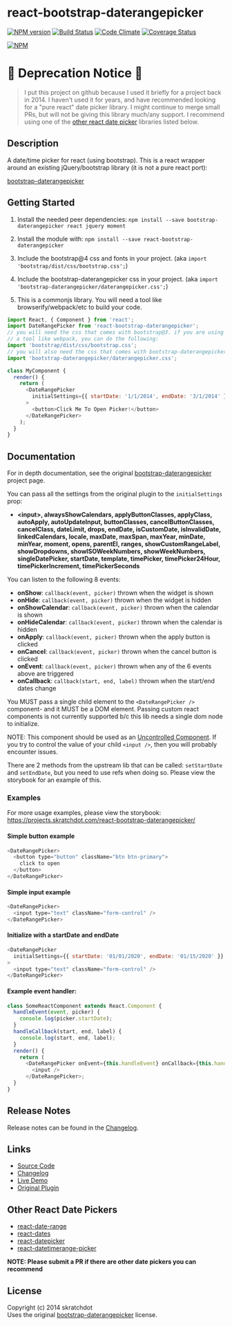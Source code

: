 # react-bootstrap-daterangepicker

[![NPM version](https://badge.fury.io/js/react-bootstrap-daterangepicker.svg)](http://badge.fury.io/js/react-bootstrap-daterangepicker)
[![Build Status](https://travis-ci.org/skratchdot/react-bootstrap-daterangepicker.svg?branch=master)](https://travis-ci.org/skratchdot/react-bootstrap-daterangepicker)
[![Code Climate](https://codeclimate.com/github/skratchdot/react-bootstrap-daterangepicker.png)](https://codeclimate.com/github/skratchdot/react-bootstrap-daterangepicker)
[![Coverage Status](https://coveralls.io/repos/skratchdot/react-bootstrap-daterangepicker/badge.svg?branch=master&service=github)](https://coveralls.io/github/skratchdot/react-bootstrap-daterangepicker?branch=master)

[![NPM](https://nodei.co/npm/react-bootstrap-daterangepicker.png)](https://npmjs.org/package/react-bootstrap-daterangepicker)

# 🚨 Deprecation Notice 🚨

> I put this project on github because I used it briefly for a project back in 2014. I haven't used it for years, and have recommended
> looking for a "pure react" date picker library. I might continue to merge small PRs, but will not be giving this library much/any
> support. I recommend using one of the [other react date picker](#other-react-date-pickers) libraries listed below.

## Description

A date/time picker for react (using bootstrap). This is a react wrapper around
an existing jQuery/bootstrap library (it is not a pure react port):

[bootstrap-daterangepicker](https://github.com/dangrossman/bootstrap-daterangepicker)

## Getting Started

1.  Install the needed peer dependencies:
    `npm install --save bootstrap-daterangepicker react jquery moment`

2.  Install the module with:
    `npm install --save react-bootstrap-daterangepicker`

3.  Include the bootstrap@4 css and fonts in your project.
    (aka `import 'bootstrap/dist/css/bootstrap.css';`)

4.  Include the bootstrap-daterangepicker css in your project.
    (aka `import 'bootstrap-daterangepicker/daterangepicker.css';`)

5.  This is a commonjs library. You will need a tool like browserify/webpack/etc to build your code.

```javascript
import React, { Component } from 'react';
import DateRangePicker from 'react-bootstrap-daterangepicker';
// you will need the css that comes with bootstrap@3. if you are using
// a tool like webpack, you can do the following:
import 'bootstrap/dist/css/bootstrap.css';
// you will also need the css that comes with bootstrap-daterangepicker
import 'bootstrap-daterangepicker/daterangepicker.css';

class MyComponent {
  render() {
    return (
      <DateRangePicker
        initialSettings={{ startDate: '1/1/2014', endDate: '3/1/2014' }}
      >
        <button>Click Me To Open Picker!</button>
      </DateRangePicker>
    );
  }
}
```

## Documentation

For in depth documentation, see the original
[bootstrap-daterangepicker](https://github.com/dangrossman/bootstrap-daterangepicker) project page.

You can pass all the settings from the original plugin to the `initialSettings` prop:

- **&lt;input&gt;, alwaysShowCalendars, applyButtonClasses, applyClass,
  autoApply, autoUpdateInput, buttonClasses, cancelButtonClasses, cancelClass,
  dateLimit, drops, endDate, isCustomDate, isInvalidDate, linkedCalendars,
  locale, maxDate, maxSpan, maxYear, minDate, minYear, moment, opens, parentEl,
  ranges, showCustomRangeLabel, showDropdowns, showISOWeekNumbers,
  showWeekNumbers, singleDatePicker, startDate, template, timePicker,
  timePicker24Hour, timePickerIncrement, timePickerSeconds**

You can listen to the following 8 events:

- **onShow**: `callback(event, picker)` thrown when the widget is shown
- **onHide**: `callback(event, picker)` thrown when the widget is hidden
- **onShowCalendar**: `callback(event, picker)` thrown when the calendar is shown
- **onHideCalendar**: `callback(event, picker)` thrown when the calendar is hidden
- **onApply**: `callback(event, picker)` thrown when the apply button is clicked
- **onCancel**: `callback(event, picker)` thrown when the cancel button is clicked
- **onEvent**: `callback(event, picker)` thrown when any of the 6 events above are triggered
- **onCallback**: `callback(start, end, label)` thrown when the start/end dates change

You MUST pass a single child element to the `<DateRangePicker />` component- and it MUST be a DOM element.
Passing custom react components is not currently supported b/c this lib needs a single dom node to initialize.

NOTE: This component should be used as an [Uncontrolled Component](https://reactjs.org/docs/uncontrolled-components.html). If you try
to control the value of your child `<input />`, then you will probably encounter issues.

There are 2 methods from the upstream lib that can be called: `setStartDate` and `setEndDate`, but you need to use refs when doing so.
Please view the storybook for an example of this.

### Examples

For more usage examples, please view the storybook:  
https://projects.skratchdot.com/react-bootstrap-daterangepicker/

#### Simple button example

```javascript
<DateRangePicker>
  <button type="button" className="btn btn-primary">
    click to open
  </button>
</DateRangePicker>
```

#### Simple input example

```javascript
<DateRangePicker>
  <input type="text" className="form-control" />
</DateRangePicker>
```

#### Initialize with a startDate and endDate

```javascript
<DateRangePicker
  initialSettings={{ startDate: '01/01/2020', endDate: '01/15/2020' }}
>
  <input type="text" className="form-control" />
</DateRangePicker>
```

#### Example event handler:

```javascript
class SomeReactComponent extends React.Component {
  handleEvent(event, picker) {
    console.log(picker.startDate);
  }
  handleCallback(start, end, label) {
    console.log(start, end, label);
  }
  render() {
    return (
      <DateRangePicker onEvent={this.handleEvent} onCallback={this.handleCallback}>
        <input />
      </DateRangePicker>;
  }
}
```

## Release Notes

Release notes can be found in the
[Changelog](https://github.com/skratchdot/react-bootstrap-daterangepicker/blob/master/CHANGELOG.md).

## Links

- [Source Code](https://github.com/skratchdot/react-bootstrap-daterangepicker)
- [Changelog](https://github.com/skratchdot/react-bootstrap-daterangepicker/blob/master/CHANGELOG.md)
- [Live Demo](http://projects.skratchdot.com/react-bootstrap-daterangepicker/)
- [Original Plugin](https://github.com/dangrossman/bootstrap-daterangepicker)

## Other React Date Pickers

- [react-date-range](https://github.com/Adphorus/react-date-range)
- [react-dates](https://github.com/airbnb/react-dates)
- [react-datepicker](https://github.com/Hacker0x01/react-datepicker)
- [react-datetimerange-picker](https://github.com/wojtekmaj/react-datetimerange-picker)

**NOTE: Please submit a PR if there are other date pickers you can recommend**

## License

Copyright (c) 2014 skratchdot  
Uses the original [bootstrap-daterangepicker](https://github.com/dangrossman/bootstrap-daterangepicker) license.
